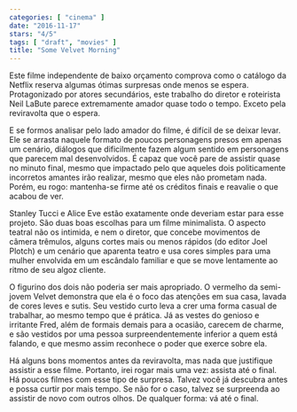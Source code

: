 ```yaml
---
categories: [ "cinema" ]
date: "2016-11-17"
stars: "4/5"
tags: [ "draft", "movies" ]
title: "Some Velvet Morning"
---
```

Este filme independente de baixo orçamento comprova como o
catálogo da Netflix reserva algumas ótimas surpresas onde menos
se espera. Protagonizado por atores secundários, este trabalho do
diretor e roteirista Neil LaBute parece extremamente amador quase todo
o tempo. Exceto pela reviravolta que o espera.

E se formos analisar pelo lado amador do filme, é difícil de se deixar
levar. Ele se arrasta naquele formato de poucos personagens presos em
apenas um cenário, diálogos que dificilmente fazem algum sentido em
personagens que parecem mal desenvolvidos. É capaz que você pare de
assistir quase no minuto final, mesmo que impactado pelo que aqueles
dois politicamente incorretos amantes irão realizar, mesmo que eles
não prometam nada. Porém, eu rogo: mantenha-se firme até os créditos
finais e reavalie o que acabou de ver.

Stanley Tucci e Alice Eve estão exatamente onde deveriam estar para esse
projeto. São duas boas escolhas para um filme minimalista. O aspecto
teatral não os intimida, e nem o diretor, que concebe movimentos de
câmera trêmulos, alguns cortes mais ou menos rápidos (do editor Joel
Plotch) e um cenário que aparenta teatro e usa cores simples para uma
mulher envolvida em um escândalo familiar e que se move lentamente ao
ritmo de seu algoz cliente.

O figurino dos dois não poderia ser mais apropriado. O vermelho da
semi-jovem Velvet demonstra que ela é o foco das atenções em sua
casa, lavada de cores leves e sutis. Seu vestido curto leva a crer uma
forma casual de trabalhar, ao mesmo tempo que é prática. Já as vestes
do genioso e irritante Fred, além de formais demais para a ocasião,
carecem de charme, e são vestidos por uma pessoa surpreendentemente
inferior a quem está falando, e que mesmo assim reconhece o poder que
exerce sobre ela.

Há alguns bons momentos antes da reviravolta, mas nada que justifique
assistir a esse filme. Portanto, irei rogar mais uma vez: assista até
o final. Há poucos filmes com esse tipo de surpresa. Talvez você já
descubra antes e possa curtir por mais tempo. Se não for o caso, talvez
se surpreenda ao assistir de novo com outros olhos. De qualquer forma:
vá até o final.
